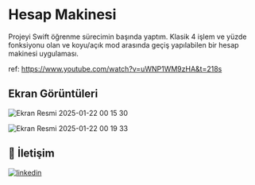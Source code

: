 # Hesap Makinesi

Projeyi Swift öğrenme sürecimin başında yaptım. Klasik 4 işlem ve yüzde fonksiyonu olan ve koyu/açık mod arasında geçiş yapılabilen bir hesap makinesi uygulaması.

ref: https://www.youtube.com/watch?v=uWNP1WM9zHA&t=218s  
  
  ## Ekran Görüntüleri

![Ekran Resmi 2025-01-22 00 15 30](https://github.com/user-attachments/assets/cb267a02-dba2-4c25-a5a5-228e8ecec3d8)  
  
![Ekran Resmi 2025-01-22 00 19 33](https://github.com/user-attachments/assets/0b737b34-1a5e-4ff8-97be-e0fca2709edd)

  
## 🔗 İletişim
[![linkedin](https://img.shields.io/badge/linkedin-0A66C2?style=for-the-badge&logo=linkedin&logoColor=white)](https://www.linkedin.com/in/mustafatumsek/)
